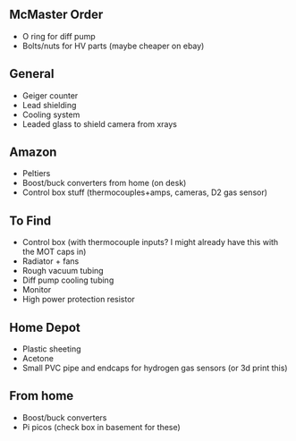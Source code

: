 ## McMaster Order
- O ring for diff pump
- Bolts/nuts for HV parts (maybe cheaper on ebay)

## General
- Geiger counter
- Lead shielding
- Cooling system
- Leaded glass to shield camera from xrays

## Amazon
- Peltiers
- Boost/buck converters from home (on desk)
- Control box stuff (thermocouples+amps, cameras, D2 gas sensor)

## To Find

- Control box (with thermocouple inputs? I might already have this with the MOT caps in)
- Radiator + fans
- Rough vacuum tubing
- Diff pump cooling tubing
- Monitor
- High power protection resistor

## Home Depot
- Plastic sheeting
- Acetone
- Small PVC pipe and endcaps for hydrogen gas sensors (or 3d print this)

## From home
- Boost/buck converters
- Pi picos (check box in basement for these)

